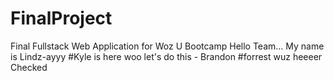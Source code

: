 # FinalProject
Final Fullstack Web Application for Woz U Bootcamp
Hello Team... My name is Lindz-ayyy
#Kyle is here
woo let's do this - Brandon
#forrest wuz heeeer
Checked